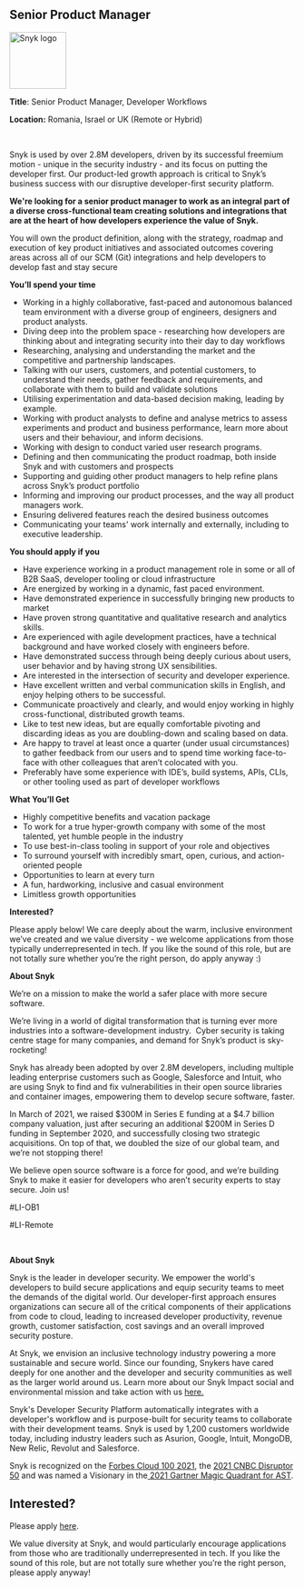 Senior Product Manager
---

<img src="https://res.cloudinary.com/snyk/image/upload/v1537345894/press-kit/brand/logo-black.png" width="100" alt="Snyk logo" />

<p class="p1"><strong>Title</strong>: Senior Product Manager, Developer Workflows</p>
<p class="p1"><strong>Location:</strong> Romania, Israel or UK (Remote or Hybrid)</p>
<p class="p2">&nbsp;</p>
<p class="p1">Snyk is used by over 2.8M developers, driven by its successful freemium motion - unique in the security industry - and its focus on putting the developer first. Our product-led growth approach is critical to Snyk’s business success with our disruptive developer-first security platform.</p>
<p class="p1"><strong>We're looking for a senior product manager to work as an integral part of a diverse cross-functional team creating solutions and integrations that are at the heart of how developers experience the value of Snyk.</strong></p>
<p class="p1">You will own the product definition, along with the strategy, roadmap and execution of key product initiatives and associated outcomes covering areas across all of our SCM (Git) integrations and help developers to develop fast and stay secure</p>
<p class="p1"><strong>You’ll spend your time</strong></p>
<ul class="ul1">
<li class="li1">Working in a highly collaborative, fast-paced and autonomous balanced team environment with a diverse group of engineers, designers and product analysts.</li>
<li class="li1">Diving deep into the problem space - researching how developers are thinking about and integrating security into their day to day workflows</li>
<li class="li1">Researching, analysing and understanding the market and the competitive and partnership landscapes.</li>
<li class="li1">Talking with our users, customers, and potential customers, to understand their needs, gather feedback and requirements, and collaborate with them to build and validate solutions</li>
<li class="li1">Utilising experimentation and data-based decision making, leading by example.</li>
<li class="li1">Working with product analysts to define and analyse metrics to assess experiments and product and business performance, learn more about users and their behaviour, and inform decisions.</li>
<li class="li1">Working with design to conduct varied user research programs.</li>
<li class="li1">Defining and then communicating the product roadmap, both inside Snyk and with customers and prospects</li>
<li class="li1">Supporting and guiding other product managers to help refine plans across Snyk’s product portfolio</li>
<li class="li1">Informing and improving our product processes, and the way all product managers work.</li>
<li class="li1">Ensuring delivered features reach the desired business outcomes</li>
<li class="li1">Communicating your teams' work internally and externally, including to executive leadership.</li>
</ul>
<p class="p1"><strong>You should apply if you</strong></p>
<ul class="ul1">
<li class="li1">Have experience working in a product management role in some or all of B2B SaaS, developer tooling or cloud infrastructure</li>
<li class="li1">Are energized by working in a dynamic, fast paced environment.</li>
<li class="li1">Have demonstrated experience in successfully bringing new products to market</li>
<li class="li1">Have proven strong quantitative and qualitative research and analytics skills.</li>
<li class="li1">Are experienced with agile development practices, have a technical background and have worked closely with engineers before.</li>
<li class="li1">Have demonstrated success through being deeply curious about users, user behavior and by having strong UX sensibilities.</li>
<li class="li1">Are interested in the intersection of security and developer experience.</li>
<li class="li1">Have excellent written and verbal communication skills in English, and enjoy helping others to be successful.</li>
<li class="li1">Communicate proactively and clearly, and would enjoy working in highly cross-functional, distributed growth teams.</li>
<li class="li1">Like to test new ideas, but are equally comfortable pivoting and discarding ideas as you are doubling-down and scaling based on data.</li>
<li class="li1">Are happy to travel at least once a quarter (under usual circumstances) to gather feedback from our users and to spend time working face-to-face with other colleagues that aren’t colocated with you.</li>
<li class="li1">Preferably have some experience with IDE’s, build systems, APIs, CLIs, or other tooling used as part of developer workflows</li>
</ul>
<p class="p1"><strong>What You’ll Get</strong></p>
<ul class="ul1">
<li class="li1">Highly competitive benefits and vacation package</li>
<li class="li1">To work for a true hyper-growth company with some of the most talented, yet humble people in the industry</li>
<li class="li1">To use best-in-class tooling in support of your role and objectives</li>
<li class="li1">To surround yourself with incredibly smart, open, curious, and action-oriented people</li>
<li class="li1">Opportunities to learn at every turn</li>
<li class="li1">A fun, hardworking, inclusive and casual environment</li>
<li class="li1">Limitless growth opportunities</li>
</ul>
<p class="p1"><strong>Interested?</strong></p>
<p class="p1">Please apply below! We care deeply about the warm, inclusive environment we’ve created and we value diversity - we welcome applications from those typically underrepresented in tech. If you like the sound of this role, but are not totally sure whether you’re the right person, do apply anyway :)</p>
<p class="p1"><strong>About Snyk</strong></p>
<p class="p1">We’re on a mission to make the world a safer place with more secure software.</p>
<p class="p1">We’re living in a world of digital transformation that is turning ever more industries into a software-development industry.&nbsp; Cyber security is taking centre stage for many companies, and demand for Snyk’s product is sky-rocketing!&nbsp;&nbsp;</p>
<p class="p1">Snyk has already been adopted by over 2.8M developers, including multiple leading enterprise customers such as Google, Salesforce and Intuit, who are using Snyk to find and fix vulnerabilities in their open source libraries and container images, empowering them to develop secure software, faster.</p>
<p class="p1">In March of 2021, we raised $300M in Series E funding at a $4.7 billion company valuation, just after securing an additional $200M in Series D funding in September 2020, and successfully closing two strategic acquisitions. On top of that, we doubled the size of our global team, and we’re not stopping there!&nbsp;&nbsp;</p>
<p class="p1">We believe open source software is a force for good, and we’re building Snyk to make it easier for developers who aren’t security experts to stay secure.&nbsp;Join us!</p>
<p><span style="font-weight: 400;">#LI-OB1</span></p>
<p><span style="font-weight: 400;">#LI-Remote</span></p>
<p class="p1">&nbsp;</p><div class="content-conclusion"><p><strong>About Snyk</strong></p>
<p><span style="font-weight: 400;">Snyk is the leader in developer security. We empower the world's developers to build secure applications and equip security teams to meet the demands of the digital world. Our developer-first approach ensures organizations can secure all of the critical components of their applications from code to cloud, leading to increased developer productivity, revenue growth, customer satisfaction, cost savings and an overall improved security posture.&nbsp;</span></p>
<p><span style="font-weight: 400;">At Snyk, we envision an inclusive technology industry powering a more sustainable and secure world.</span> <span style="font-weight: 400;">Since our founding, Snykers have cared deeply for one another and the developer and security communities as well as the larger world around us. Learn more about our Snyk Impact social and environmental mission and take action with us </span><a href="https://snyk.io/about/snyk-impact/"><span style="font-weight: 400;">here.</span></a></p>
<p><span style="font-weight: 400;">Snyk's Developer Security Platform automatically integrates with a developer's workflow and is purpose-built for security teams to collaborate with their development teams. Snyk is used by 1,200 customers worldwide today, including industry leaders such as Asurion, Google, Intuit, MongoDB, New Relic, Revolut and Salesforce.</span></p>
<p><span style="font-weight: 400;">Snyk is recognized on the </span><a href="https://www.forbes.com/cloud100/#6f24b5ba5f94"><span style="font-weight: 400;">Forbes Cloud 100 2021</span></a><span style="font-weight: 400;">, the </span><a href="https://www.cnbc.com/2021/05/25/these-are-the-2021-cnbc-disruptor-50-companies.html"><span style="font-weight: 400;">2021 CNBC Disruptor 50</span></a><span style="font-weight: 400;"> and was named a Visionary in the</span><a href="https://snyk.io/blog/snyk-visionary-2021-gartner-magic-quadrant-for-ast/"><span style="font-weight: 400;"> 2021 Gartner Magic Quadrant for AST</span></a><span style="font-weight: 400;">.</span></p></div>

Interested?
---

Please apply [here](https://boards.greenhouse.io/snyk/jobs/6256039002#app).

We value diversity at Snyk, and would particularly encourage applications from those who are traditionally underrepresented in tech.
If you like the sound of this role, but are not totally sure whether you’re the right person, please apply anyway!
